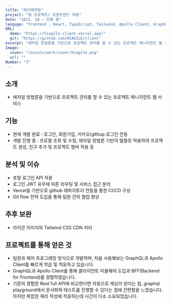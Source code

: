 ```yaml
---
title: "하이애자일"
project: "팀 프로젝트/ 프론트엔드 작업"
date: "2022. 10 – 진행 중"
languge: "Frontend : React, TypeScript, Tailwind, Apollo Client, GraphQL<br/>Backend : Nest, PostgreSQL"
URL:
  demo: "https://hiagile-client.vercel.app/"
  git: "https://github.com/HIAGILE/client"
excerpt: "애자일 방법론을 기반으로 프로젝트 관리를 할 수 있는 프로젝트 메니지먼트 웹 서비스"
Image:
  cover: "/assets/work/cover/hiagile.png"
  url: ""
Number: "3"
---
```


## 소개

- 애자일 방법론을 기반으로 프로젝트 관리를 할 수 있는 프로젝트 메니지먼트 웹 서비스

## 기능

- 현재 개발 완료 : 로그인, 회원가입, 카카오/githup 로그인 연동
- 개발 진행 중 : 프로필 조회 및 수정, 애자일 방법론 기반의 템플릿 적용하여 프로젝트 생성, 친구 추가 및 프로젝트 멤버 적용 등

## 분석 및 이슈

- 포탈 로그인 API 적용
- 로그인 JWT 유무에 따른 라우팅 및 서비스 접근 분리
- Vercel을 기반으로 github 레파지토리 연동을 통한 CI/CD 구성
- Git flow 전략 도입을 통해 팀원 간의 협업 향상

## 추후 보완

- 아이콘 이미지와 Tailwind CSS CDN 처리

## 프로젝트를 통해 얻은 것

- 팀원과 페어 프로그래밍 방식으로 개발하며, 처음 사용해보는 GraphQL과 Apollo Client를 빠르게 학습 및 적응하고 있습니다.
- GraphQL과 Apollo Client를 통해 클라이언트 미들웨어 도입과 BFF(Backend for Frontend)를 경험하였습니다.
- 기존의 경험한 Rest full API에 비교한다면 자동으로 캐싱이 된다는 점, graphql playground에서 문서화와 테스트를 진행할 수 있다는 점에 간편함을 느꼈습니다. 하지만 복잡한 쿼리 작성에 적응하는데 시간이 다소 소요되었습니다.
